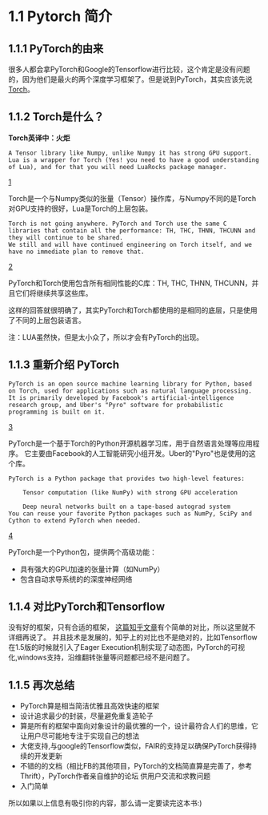 # 1.1 Pytorch 简介

## 1.1.1 PyTorch的由来
很多人都会拿PyTorch和Google的Tensorflow进行比较，这个肯定是没有问题的，因为他们是最火的两个深度学习框架了。但是说到PyTorch，其实应该先说[Torch](http://torch.ch)。

## 1.1.2 Torch是什么？

**Torch英译中：火炬**

    A Tensor library like Numpy, unlike Numpy it has strong GPU support. Lua is a wrapper for Torch (Yes! you need to have a good understanding of Lua), and for that you will need LuaRocks package manager.
[1](https://stackoverflow.com/questions/44371560/what-is-the-relationship-between-pytorch-and-torch) 

Torch是一个与Numpy类似的张量（Tensor）操作库，与Numpy不同的是Torch对GPU支持的很好，Lua是Torch的上层包装。

    Torch is not going anywhere. PyTorch and Torch use the same C libraries that contain all the performance: TH, THC, THNN, THCUNN and they will continue to be shared.
    We still and will have continued engineering on Torch itself, and we have no immediate plan to remove that.
[2](https://discuss.pytorch.org/t/roadmap-for-torch-and-pytorch/38) 

PyTorch和Torch使用包含所有相同性能的C库：TH, THC, THNN, THCUNN，并且它们将继续共享这些库。

这样的回答就很明确了，其实PyTorch和Torch都使用的是相同的底层，只是使用了不同的上层包装语言。

注：LUA虽然快，但是太小众了，所以才会有PyTorch的出现。

## 1.1.3 重新介绍 PyTorch
    PyTorch is an open source machine learning library for Python, based on Torch, used for applications such as natural language processing. It is primarily developed by Facebook's artificial-intelligence research group, and Uber's "Pyro" software for probabilistic programming is built on it. 
[3](https://en.wikipedia.org/wiki/PyTorch)

PyTorch是一个基于Torch的Python开源机器学习库，用于自然语言处理等应用程序。 它主要由Facebook的人工智能研究小组开发。Uber的"Pyro"也是使用的这个库。

    PyTorch is a Python package that provides two high-level features:

        Tensor computation (like NumPy) with strong GPU acceleration

        Deep neural networks built on a tape-based autograd system
    You can reuse your favorite Python packages such as NumPy, SciPy and Cython to extend PyTorch when needed.
[4](https://github.com/pytorch/pytorch)

PyTorch是一个Python包，提供两个高级功能：
* 具有强大的GPU加速的张量计算（如NumPy）
* 包含自动求导系统的的深度神经网络

## 1.1.4 对比PyTorch和Tensorflow
没有好的框架，只有合适的框架， [这篇知乎文章](https://zhuanlan.zhihu.com/p/28636490)有个简单的对比，所以这里就不详细再说了。
并且技术是发展的，知乎上的对比也不是绝对的，比如Tensorflow在1.5版的时候就引入了Eager Execution机制实现了动态图，PyTorch的可视化,windows支持，沿维翻转张量等问题都已经不是问题了。

## 1.1.5 再次总结

- PyTorch算是相当简洁优雅且高效快速的框架
- 设计追求最少的封装，尽量避免重复造轮子
- 算是所有的框架中面向对象设计的最优雅的一个，设计最符合人们的思维，它让用户尽可能地专注于实现自己的想法
- 大佬支持,与google的Tensorflow类似，FAIR的支持足以确保PyTorch获得持续的开发更新
- 不错的的文档（相比FB的其他项目，PyTorch的文档简直算是完善了，参考Thrift），PyTorch作者亲自维护的论坛 供用户交流和求教问题
- 入门简单

所以如果以上信息有吸引你的内容，那么请一定要读完这本书:)
